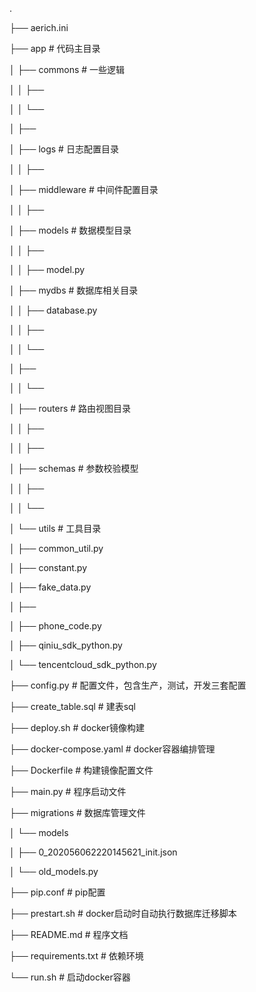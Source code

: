.

├── aerich.ini

├── app                                                       # 代码主目录

│   ├── commons                                               # 一些逻辑

│   │   ├── 

│   │   └── 

│   ├── 

│   ├── logs                                                  # 日志配置目录

│   │   ├── 

│   ├── middleware                                            # 中间件配置目录

│   │   ├── 

│   ├── models                                                # 数据模型目录

│   │   ├── 

│   │   ├── model.py

│   ├── mydbs                                                 # 数据库相关目录

│   │   ├── database.py

│   │   ├── 

│   │   └── 

│   ├── 

│   │   └── 

│   ├── routers                                               # 路由视图目录

│   │   ├── 

│   │   ├── 

│   ├── schemas                                               # 参数校验模型

│   │   ├── 

│   │   └── 

│   └── utils                                                 # 工具目录

│       ├── common\_util.py

│       ├── constant.py

│       ├── fake\_data.py

│       ├── 

│       ├── phone\_code.py

│       ├── qiniu\_sdk\_python.py

│       └── tencentcloud\_sdk\_python.py

├── config.py                                                    # 配置文件，包含生产，测试，开发三套配置

├── create\_table.sql                                             # 建表sql

├── deploy.sh                                                    # docker镜像构建

├── docker-compose.yaml                                          # docker容器编排管理

├── Dockerfile                                                   # 构建镜像配置文件

├── main.py                                                      # 程序启动文件

├── migrations                                                   # 数据库管理文件

│   └── models

│       ├── 0\_202056062220145621\_init.json

│       └── old\_models.py

├── pip.conf                                                     # pip配置

├── prestart.sh                                                  # docker启动时自动执行数据库迁移脚本

├── README.md                                                    # 程序文档

├── requirements.txt                                             # 依赖环境

└── run.sh                                                       # 启动docker容器


